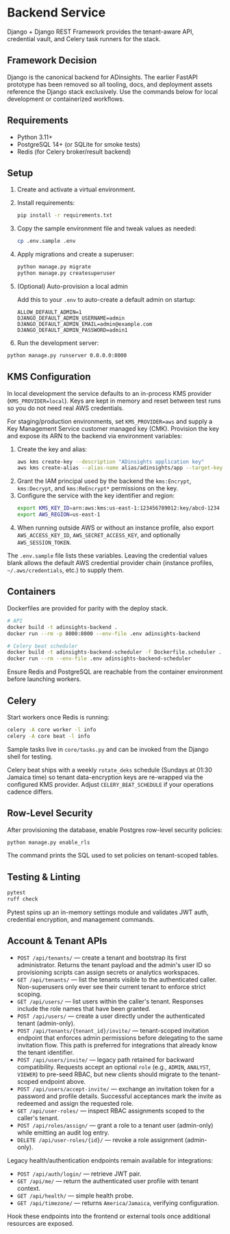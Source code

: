 # Backend Service

Django + Django REST Framework provides the tenant-aware API, credential vault, and Celery task
runners for the stack.

## Framework Decision

Django is the canonical backend for ADinsights. The earlier FastAPI prototype has been removed so
all tooling, docs, and deployment assets reference the Django stack exclusively. Use the commands
below for local development or containerized workflows.

## Requirements

- Python 3.11+
- PostgreSQL 14+ (or SQLite for smoke tests)
- Redis (for Celery broker/result backend)

## Setup

1. Create and activate a virtual environment.
2. Install requirements:
   ```bash
   pip install -r requirements.txt
   ```
3. Copy the sample environment file and tweak values as needed:
   ```bash
   cp .env.sample .env
   ```
4. Apply migrations and create a superuser:
   ```bash
   python manage.py migrate
   python manage.py createsuperuser
   ```
5. (Optional) Auto-provision a local admin
   
   Add this to your `.env` to auto-create a default admin on startup:
   
   ```env
   ALLOW_DEFAULT_ADMIN=1
   DJANGO_DEFAULT_ADMIN_USERNAME=admin
   DJANGO_DEFAULT_ADMIN_EMAIL=admin@example.com
   DJANGO_DEFAULT_ADMIN_PASSWORD=admin1
   ```

6. Run the development server:
```bash
python manage.py runserver 0.0.0.0:8000
```

## KMS Configuration

In local development the service defaults to an in-process KMS provider (`KMS_PROVIDER=local`).
Keys are kept in memory and reset between test runs so you do not need real AWS credentials.

For staging/production environments, set `KMS_PROVIDER=aws` and supply a Key Management Service
customer managed key (CMK). Provision the key and expose its ARN to the backend via environment
variables:

1. Create the key and alias:
   ```bash
   aws kms create-key --description "ADinsights application key"
   aws kms create-alias --alias-name alias/adinsights/app --target-key-id <key-id>
   ```
2. Grant the IAM principal used by the backend the `kms:Encrypt`, `kms:Decrypt`, and
   `kms:ReEncrypt*` permissions on the key.
3. Configure the service with the key identifier and region:
   ```bash
   export KMS_KEY_ID=arn:aws:kms:us-east-1:123456789012:key/abcd-1234
   export AWS_REGION=us-east-1
   ```
4. When running outside AWS or without an instance profile, also export `AWS_ACCESS_KEY_ID`,
   `AWS_SECRET_ACCESS_KEY`, and optionally `AWS_SESSION_TOKEN`.

The `.env.sample` file lists these variables. Leaving the credential values blank allows the
default AWS credential provider chain (instance profiles, `~/.aws/credentials`, etc.) to supply
them.

## Containers

Dockerfiles are provided for parity with the deploy stack.

```bash
# API
docker build -t adinsights-backend .
docker run --rm -p 8000:8000 --env-file .env adinsights-backend

# Celery beat scheduler
docker build -t adinsights-backend-scheduler -f Dockerfile.scheduler .
docker run --rm --env-file .env adinsights-backend-scheduler
```

Ensure Redis and PostgreSQL are reachable from the container environment before launching workers.

## Celery

Start workers once Redis is running:

```bash
celery -A core worker -l info
celery -A core beat -l info
```

Sample tasks live in `core/tasks.py` and can be invoked from the Django shell for testing.

Celery beat ships with a weekly `rotate_deks` schedule (Sundays at 01:30 Jamaica time) so tenant
data-encryption keys are re-wrapped via the configured KMS provider. Adjust `CELERY_BEAT_SCHEDULE`
if your operations cadence differs.

## Row-Level Security

After provisioning the database, enable Postgres row-level security policies:

```bash
python manage.py enable_rls
```

The command prints the SQL used to set policies on tenant-scoped tables.

## Testing & Linting

```bash
pytest
ruff check
```

Pytest spins up an in-memory settings module and validates JWT auth, credential encryption, and
management commands.

## Account & Tenant APIs

- `POST /api/tenants/` — create a tenant and bootstrap its first administrator. Returns the
  tenant payload and the admin's user ID so provisioning scripts can assign secrets or analytics
  workspaces.
- `GET /api/tenants/` — list the tenants visible to the authenticated caller. Non-superusers only
  ever see their current tenant to enforce strict scoping.
- `GET /api/users/` — list users within the caller's tenant. Responses include the role names that
  have been granted.
- `POST /api/users/` — create a user directly under the authenticated tenant (admin-only).
- `POST /api/tenants/{tenant_id}/invite/` — tenant-scoped invitation endpoint that enforces admin
  permissions before delegating to the same invitation flow. This path is preferred for
  integrations that already know the tenant identifier.
- `POST /api/users/invite/` — legacy path retained for backward compatibility. Requests accept an
  optional `role` (e.g., `ADMIN`, `ANALYST`, `VIEWER`) to pre-seed RBAC, but new clients should
  migrate to the tenant-scoped endpoint above.
- `POST /api/users/accept-invite/` — exchange an invitation token for a password and profile
  details. Successful acceptances mark the invite as redeemed and assign the requested role.
- `GET /api/user-roles/` — inspect RBAC assignments scoped to the caller's tenant.
- `POST /api/roles/assign/` — grant a role to a tenant user (admin-only) while emitting an
  audit log entry.
- `DELETE /api/user-roles/{id}/` — revoke a role assignment (admin-only).

Legacy health/authentication endpoints remain available for integrations:

- `POST /api/auth/login/` — retrieve JWT pair.
- `GET /api/me/` — return the authenticated user profile with tenant context.
- `GET /api/health/` — simple health probe.
- `GET /api/timezone/` — returns `America/Jamaica`, verifying configuration.

Hook these endpoints into the frontend or external tools once additional resources are exposed.
